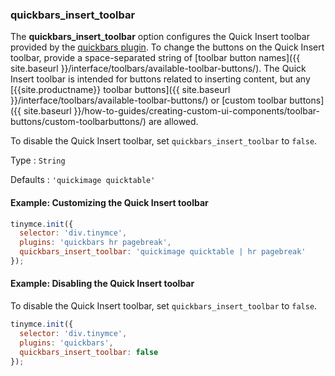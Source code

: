 ### quickbars_insert_toolbar

The **quickbars_insert_toolbar** option configures the Quick Insert toolbar provided by the [quickbars plugin]({{site.baseurl}}/plugins-ref/opensource/quickbars). To change the buttons on the Quick Insert toolbar, provide a space-separated string of [toolbar button names]({{ site.baseurl }}/interface/toolbars/available-toolbar-buttons/). The Quick Insert toolbar is intended for buttons related to inserting content, but any [{{site.productname}} toolbar buttons]({{ site.baseurl }}/interface/toolbars/available-toolbar-buttons/) or [custom toolbar buttons]({{ site.baseurl }}/how-to-guides/creating-custom-ui-components/toolbar-buttons/custom-toolbarbuttons/) are allowed.

To disable the Quick Insert toolbar, set `quickbars_insert_toolbar` to `false`.

Type
: `String`

Defaults
: `'quickimage quicktable'`

#### Example: Customizing the Quick Insert toolbar

```js
tinymce.init({
  selector: 'div.tinymce',
  plugins: 'quickbars hr pagebreak',
  quickbars_insert_toolbar: 'quickimage quicktable | hr pagebreak'
});
```

#### Example: Disabling the Quick Insert toolbar

To disable the Quick Insert toolbar, set `quickbars_insert_toolbar` to `false`.

```js
tinymce.init({
  selector: 'div.tinymce',
  plugins: 'quickbars',
  quickbars_insert_toolbar: false
});
```
